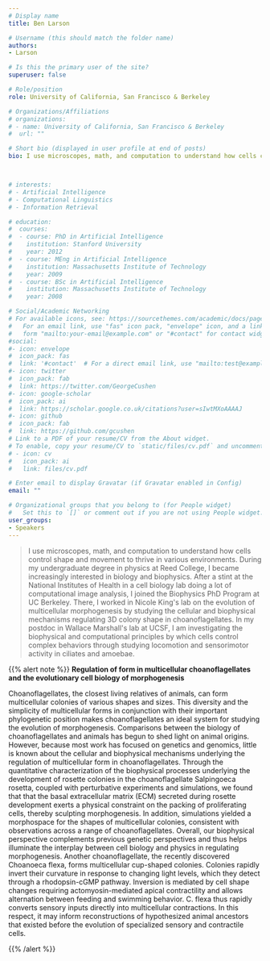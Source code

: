 ```yaml
---
# Display name
title: Ben Larson

# Username (this should match the folder name)
authors:
- Larson

# Is this the primary user of the site?
superuser: false

# Role/position
role: University of California, San Francisco & Berkeley

# Organizations/Affiliations
# organizations:
# - name: University of California, San Francisco & Berkeley
#  url: ""

# Short bio (displayed in user profile at end of posts)
bio: I use microscopes, math, and computation to understand how cells control shape and movement to thrive in various environments. During my undergraduate degree in physics at Reed College, I became increasingly interested in biology and biophysics. After a stint at the National Institutes of Health in a cell biology lab doing a lot of computational image analysis, I joined the Biophysics PhD Program at UC Berkeley. There, I worked in Nicole King's lab on the evolution of multicellular morphogenesis by studying the cellular and biophysical mechanisms regulating 3D colony shape in choanoflagellates. In my postdoc in Wallace Marshall's lab at UCSF, I am investigating the biophysical and computational principles by which cells control complex behaviors through studying locomotion and sensorimotor activity in ciliates and amoebae.



# interests:
# - Artificial Intelligence
# - Computational Linguistics
# - Information Retrieval

# education:
#  courses:
#  - course: PhD in Artificial Intelligence
#    institution: Stanford University
#    year: 2012
#  - course: MEng in Artificial Intelligence
#    institution: Massachusetts Institute of Technology
#    year: 2009
#  - course: BSc in Artificial Intelligence
#    institution: Massachusetts Institute of Technology
#    year: 2008

# Social/Academic Networking
# For available icons, see: https://sourcethemes.com/academic/docs/page-builder/#icons
#   For an email link, use "fas" icon pack, "envelope" icon, and a link in the
#   form "mailto:your-email@example.com" or "#contact" for contact widget.
#social:
#- icon: envelope
#  icon_pack: fas
#  link: '#contact'  # For a direct email link, use "mailto:test@example.org".
#- icon: twitter
#  icon_pack: fab
#  link: https://twitter.com/GeorgeCushen
#- icon: google-scholar
#  icon_pack: ai
#  link: https://scholar.google.co.uk/citations?user=sIwtMXoAAAAJ
#- icon: github
#  icon_pack: fab
#  link: https://github.com/gcushen
# Link to a PDF of your resume/CV from the About widget.
# To enable, copy your resume/CV to `static/files/cv.pdf` and uncomment the lines below.
# - icon: cv
#   icon_pack: ai
#   link: files/cv.pdf

# Enter email to display Gravatar (if Gravatar enabled in Config)
email: ""

# Organizational groups that you belong to (for People widget)
#   Set this to `[]` or comment out if you are not using People widget.
user_groups:
- Speakers
---
```


> I use microscopes, math, and computation to understand how cells control shape and movement to thrive in various environments. During my undergraduate degree in physics at Reed College, I became increasingly interested in biology and biophysics. After a stint at the National Institutes of Health in a cell biology lab doing a lot of computational image analysis, I joined the Biophysics PhD Program at UC Berkeley. There, I worked in Nicole King's lab on the evolution of multicellular morphogenesis by studying the cellular and biophysical mechanisms regulating 3D colony shape in choanoflagellates. In my postdoc in Wallace Marshall's lab at UCSF, I am investigating the biophysical and computational principles by which cells control complex behaviors through studying locomotion and sensorimotor activity in ciliates and amoebae.

{{% alert note %}}
**Regulation of form in multicellular choanoflagellates and the evolutionary cell biology of morphogenesis**

Choanoflagellates, the closest living relatives of animals, can form multicellular colonies of various shapes and sizes. This diversity and the simplicity of multicellular forms in conjunction with their important phylogenetic position makes choanoflagellates an ideal system for studying the evolution of morphogenesis. Comparisons between the biology of choanoflagellates and animals has begun to shed light on animal origins. However, because most work has focused on genetics and genomics, little is known about the cellular and biophysical mechanisms underlying the regulation of multicellular form in choanoflagellates. Through the quantitative characterization of the biophysical processes underlying the development of rosette colonies in the choanoflagellate Salpingoeca rosetta, coupled with perturbative experiments and simulations, we found that that the basal extracellular matrix (ECM) secreted during rosette development exerts a physical constraint on the packing of proliferating cells, thereby sculpting morphogenesis. In addition, simulations yielded a morphospace for the shapes of multicellular colonies, consistent with observations across a range of choanoflagellates. Overall, our biophysical perspective complements previous genetic perspectives and thus helps illuminate the interplay between cell biology and physics in regulating morphogenesis. Another choanoflagellate, the recently discovered Choanoeca flexa, forms multicellular cup-shaped colonies. Colonies rapidly invert their curvature in response to changing light levels, which they detect through a rhodopsin-cGMP pathway. Inversion is mediated by cell shape changes requiring actomyosin-mediated apical contractility and allows alternation between feeding and swimming behavior. C. flexa thus rapidly converts sensory inputs directly into multicellular contractions. In this respect, it may inform reconstructions of hypothesized animal ancestors that existed before the evolution of specialized sensory and contractile cells.

{{% /alert %}}
